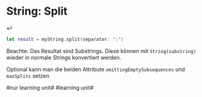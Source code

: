 # String: Split
↩️

```swift
let result = myString.split(separator: ";")
```

Beachte: Das Resultat sind Substrings. Diese können mit `String(substring)` wieder in normale Strings konvertiert werden.

Optional kann man die beiden Attribute `omittingEmptySubsequences` und `maxSplits` setzen



#nur learning unit# #learning unit#